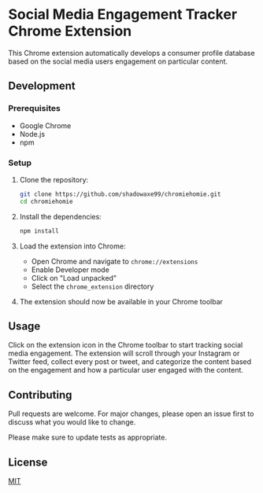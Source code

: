 # Social Media Engagement Tracker Chrome Extension

This Chrome extension automatically develops a consumer profile database based on the social media users engagement on particular content.

## Development

### Prerequisites

- Google Chrome
- Node.js
- npm

### Setup

1. Clone the repository:

   ```bash
   git clone https://github.com/shadowaxe99/chromiehomie.git
   cd chromiehomie
   ```

2. Install the dependencies:

   ```bash
   npm install
   ```

3. Load the extension into Chrome:

   - Open Chrome and navigate to `chrome://extensions`
   - Enable Developer mode
   - Click on "Load unpacked"
   - Select the `chrome_extension` directory

4. The extension should now be available in your Chrome toolbar

## Usage

Click on the extension icon in the Chrome toolbar to start tracking social media engagement. The extension will scroll through your Instagram or Twitter feed, collect every post or tweet, and categorize the content based on the engagement and how a particular user engaged with the content.

## Contributing

Pull requests are welcome. For major changes, please open an issue first to discuss what you would like to change.

Please make sure to update tests as appropriate.

## License

[MIT](https://choosealicense.com/licenses/mit/)